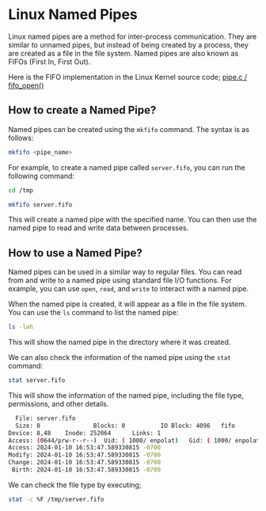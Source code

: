 # Linux Named Pipes

Linux named pipes are a method for inter-process communication. They are similar to unnamed pipes, but instead of being created by a process, they are created as a file in the file system. Named pipes are also known as FIFOs (First In, First Out).

Here is the FIFO implementation in the Linux Kernel source code; [pipe.c / fifo_open()](https://git.kernel.org/pub/scm/linux/kernel/git/torvalds/linux.git/tree/fs/pipe.c#n1105)

## How to create a Named Pipe?

Named pipes can be created using the `mkfifo` command. The syntax is as follows:

```bash
mkfifo <pipe_name>
```

For example, to create a named pipe called `server.fifo`, you can run the following command:

```bash
cd /tmp

mkfifo server.fifo
```

This will create a named pipe with the specified name. You can then use the named pipe to read and write data between processes.

## How to use a Named Pipe?

Named pipes can be used in a similar way to regular files. You can read from and write to a named pipe using standard file I/O functions. For example, you can use `open`, `read`, and `write` to interact with a named pipe.

When the named pipe is created, it will appear as a file in the file system. You can use the `ls` command to list the named pipe:

```bash
ls -lah
```

This will show the named pipe in the directory where it was created.

We can also check the information of the named pipe using the `stat` command:

```bash
stat server.fifo
```

This will show the information of the named pipe, including the file type, permissions, and other details.

```bash
  File: server.fifo
  Size: 0               Blocks: 0          IO Block: 4096   fifo
Device: 8,48    Inode: 252064      Links: 1
Access: (0644/prw-r--r--)  Uid: ( 1000/ enpolat)   Gid: ( 1000/ enpolat)
Access: 2024-01-10 16:53:47.589330815 -0700
Modify: 2024-01-10 16:53:47.589330815 -0700
Change: 2024-01-10 16:53:47.589330815 -0700
 Birth: 2024-01-10 16:53:47.589330815 -0700
```

We can check the file type by executing;

```bash
stat -c %F /tmp/server.fifo
```

